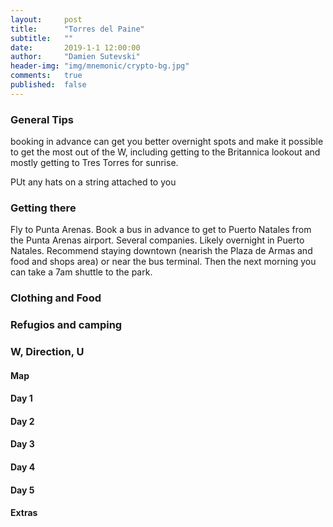 ```yaml
---
layout:     post
title:      "Torres del Paine"
subtitle:   ""
date:       2019-1-1 12:00:00
author:     "Damien Sutevski"
header-img: "img/mnemonic/crypto-bg.jpg"
comments:   true
published:  false
---
```


### General Tips

booking in advance can get you better overnight spots and make it possible to get the most out of the W, including getting to the Britannica lookout and mostly getting to Tres Torres for sunrise.

PUt any hats on a string attached to you

### Getting there

Fly to Punta Arenas. Book a bus in advance to get to Puerto Natales from the Punta Arenas airport. Several companies. Likely overnight in Puerto Natales. Recommend staying downtown (nearish the Plaza de Armas and food and shops area) or near the bus terminal. Then the next morning you can take a 7am shuttle to the park.

### Clothing and Food

### Refugios and camping

### W, Direction, U

#### Map

#### Day 1

#### Day 2

#### Day 3

#### Day 4

#### Day 5

#### Extras
